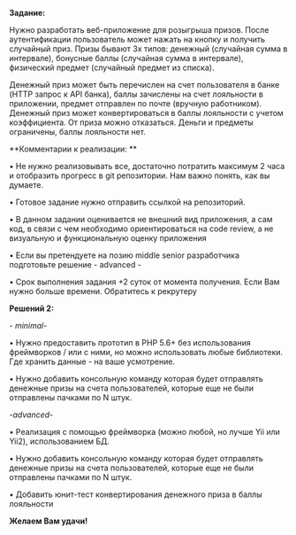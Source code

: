 **Задание:**

Нужно разработать веб-приложение для розыгрыша призов. После аутентификации пользователь 
может нажать на кнопку и получить случайный приз. Призы бывают 3х типов: денежный (случайная 
сумма в интервале), бонусные баллы (случайная сумма в интервале), физический предмет 
(случайный предмет из списка).

Денежный приз может быть перечислен на счет пользователя в банке (HTTP запрос к API банка), 
баллы зачислены на счет лояльности в приложении, предмет отправлен по почте (вручную 
работником). Денежный приз может конвертироваться в баллы лояльности с учетом коэффициента. 
От приза можно отказаться. Деньги и предметы ограничены, баллы лояльности нет.

**Комментарии к реализации: **

• Не нужно реализовывать все, достаточно потратить максимум 2 часа и отобразить прогресс 
в git репозитории. Нам важно понять, как вы думаете.

• Готовое задание нужно отправить ссылкой на репозиторий.

• В данном задании оценивается не внешний вид приложения, а сам код, в связи с чем 
необходимо ориентироваться на code review, а не визуальную и функциональную оценку 
приложения

• Если вы претендуете на позию middle senior разработчика подготовьте решение - advanced -

• Срок выполнения задания +2 суток от момента получения. Если Вам нужно больше времени. 
Обратитесь к рекрутеру

**Решений 2:**

*- minimal-*

• Нужно предоставить прототип в PHP 5.6+ без использования фреймворков / или с ними, но 
можно использовать любые библиотеки. Где хранить данные - на ваше усмотрение.

• Нужно добавить консольную команду которая будет отправлять денежные призы на счета 
пользователей, которые еще не были отправлены пачками по N штук.

*-advanced-*

• Реализация с помощью фреймворка (можно любой, но лучше Yii или Yii2), использованием 
БД.

• Нужно добавить консольную команду которая будет отправлять денежные призы на счета 
пользователей, которые еще не были отправлены пачками по N штук.

• Добавить юнит-тест конвертирования денежного приза в баллы лояльности


**Желаем Вам удачи!**